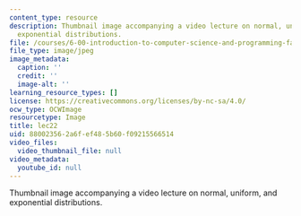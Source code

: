 ```yaml
---
content_type: resource
description: Thumbnail image accompanying a video lecture on normal, uniform, and
  exponential distributions.
file: /courses/6-00-introduction-to-computer-science-and-programming-fall-2008/880023562a6fef485b60f09215566514_lec22.jpg
file_type: image/jpeg
image_metadata:
  caption: ''
  credit: ''
  image-alt: ''
learning_resource_types: []
license: https://creativecommons.org/licenses/by-nc-sa/4.0/
ocw_type: OCWImage
resourcetype: Image
title: lec22
uid: 88002356-2a6f-ef48-5b60-f09215566514
video_files:
  video_thumbnail_file: null
video_metadata:
  youtube_id: null
---
```

Thumbnail image accompanying a video lecture on normal, uniform, and exponential distributions.